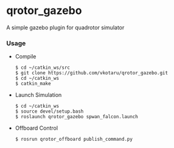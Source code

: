 # qrotor_gazebo
A simple gazebo plugin for quadrotor simulator



### Usage

- Compile
  ```
  $ cd ~/catkin_ws/src
  $ git clone https://github.com/vkotaru/qrotor_gazebo.git
  $ cd ~/catkin_ws
  $ catkin_make
  ```
- Launch Simulation
  ```
  $ cd ~/catkin_ws
  $ source devel/setup.bash
  $ roslaunch qrotor_gazebo spwan_falcon.launch 
  ```
- Offboard Control
  ```
  $ rosrun qrotor_offboard publish_command.py
  ```
